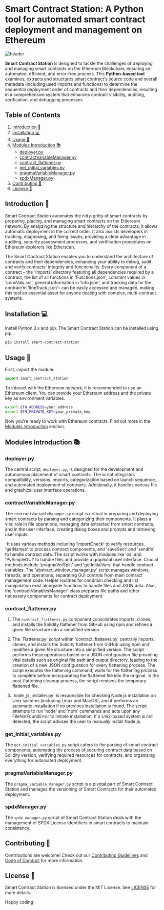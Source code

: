 # Smart Contract Station: A Python tool for automated smart contract deployment and management on Ethereum
 
![header](./header.png)

**Smart Contract Station** is designed to tackle the challenges of deploying and managing smart contracts on the Ethereum Blockchain, ensuring an automated, efficient, and error-free process. This **Python-based tool** examines, extracts and structures smart contract's source code and overall metadata (including used imports and functions) to determine the sequential deployment order of contracts and their dependencies, resulting in a comprehensive system that enhances contract visibility, auditing, verification, and debugging processes.

## Table of Contents
  
1. [Introduction :notebook:](#introduction-notebook)
2. [Installation :computer:](#installation-computer)
3. [Usage :pencil:](#usage-pencil)
4. [Modules Introduction :books:](#modules-introduction-books)
     + [deployer.py](#deployerpy)
     + [contractVariableManager.py](#contractVariableManager.py)
     + [contract_flattener.py](#contract_flattener.py)
     + [get_initial_variables.py](#get_initial_variables.py)
     + [pragmaVariableManager.py](#pragmaVariableManager.py)
     + [spdxManager.py](#spdxManager.py)
5. [Contributing :handshake:](#contributing-handshake)
6. [License :scroll:](#license-scroll)

## Introduction :notebook:
  
Smart Contract Station automates the nitty-gritty of smart contracts by preparing, placing, and managing smart contracts on the Ethereum network. By analyzing the structure and hierarchy of the contracts, it allows automatic deployment in the correct order. It also assists developers in tracking, diagnosing, and fixing issues, providing a clear advantage in auditing, security assessment processes, and verification procedures on Ethereum explorers like Etherscan.

The Smart Contract Station enables you to understand the architecture of contracts and their dependencies, enhancing your ability to debug, audit and verify contracts' integrity and functionality. Every component of a contract – the 'imports' directory featuring all dependencies required by a contract, the list of all functions in 'Functions.json', constant values in 'consVals.sol', general information in 'info.json', and tracking data for the contract in 'lineTrack.json'– can be easily accessed and managed, making this tool an essential asset for anyone dealing with complex, multi-contract systems.

## Installation :computer:

Install Python 3.x and pip. The Smart Contract Station can be installed using pip.

```bash
pip install smart-contract-station
```

## Usage :pencil:

First, import the module.

```python
import smart_contract_station
```

To interact with the Ethereum network, it is recommended to use an Ethereum client. You can provide your Ethereum address and the private key as environment variables.

```bash
export ETH_ADDRESS=your_address
export ETH_PRIVATE_KEY=your_private_key
```

Now you're ready to work with Ethereum contracts. Find out more in the [Modules Introduction](#modules-introduction-books) section.

## Modules Introduction :books:

### deployer.py

The central script, `deployer.py`, is designed for the development and autonomous placement of smart contracts. The script integrates compatibility, versions, imports, categorization based on launch sequence, and automated deployment of contracts. Additionally, it handles various file and graphical user interface operations.

### contractVariableManager.py

The `contractVariableManager.py` script is critical in preparing and deploying smart contracts by parsing and categorizing their components. It plays a vital role in file operations, managing data extracted from smart contracts, and in the user interface, creating dialog boxes and prompts and retrieving user inputs.

-It uses various methods including 'importCheck' to verify resources, 'getNames' to process contract components, and 'saveSect' and 'sendIfs' to handle contract data. The script works with modules like 'os' and 'PySimpleGUI' to handle files and provide a graphical user interface. Crucial methods include 'pragmaVerSplit' and 'getInitialVars' that handle contract variables. The 'abstract_window_manager.py' script manages windows, threads, and operations, separating GUI controls from main contract management code. Helper routines for condition checking and list manipulation exist alongside functions to handle files and JSON data. Also, the 'contractVariablesManager' class prepares file paths and other necessary components for contract deployment.

### contract_flattener.py

1) The `contract_flattener.py` component consolidates imports, clones, and installs the Solidity flattener from GitHub using npm and refines a given file structure into a simplified version.

2) The 'Flattener.py' script within 'contract_flattener.py' centrally imports, clones, and installs the Solidity flattener from GitHub using npm and modifies a given file structure into a simplified version. The script performs these operations based on a JSON configuration file providing vital details such as original file path and output directory, leading to the creation of a new JSON configuration for every flattening process. The script executes the flattening command, waits for the flattening process to complete before incorporating the flattened file into the original. In the post-flattening cleanup process, the script removes the temporary flattened file.

3) 'node_js_installer.py' is responsible for checking Node.js installation on Unix systems (including Linux and MacOS), and it performs an automatic installation if no previous installation is found. The script attempts to run 'node' and 'npm' commands and acts upon any FileNotFoundError to initiate installation. If a Unix-based system is not detected, the script advises the user to manually install Node.js. 

### get_initial_variables.py

The `get_initial_variables.py` script caters to the parsing of smart contract components, automating the process of securing contract data based on Solidity version, verifying required resources for contracts, and organizing everything for automated deployment.

### pragmaVariableManager.py

The `pragma_variable_manager.py` script is a pivotal part of Smart Contract Station and manages the versioning of Smart Contracts for their automated deployment.

### spdxManager.py

The `spdx_manager.py` script of Smart Contract Station deals with the management of SPDX License Identifiers in smart contracts to maintain consistency.

## Contributing :handshake:

Contributions are welcome! Check out our [Contributing Guidelines](CONTRIBUTING.md) and [Code of Conduct](CODE_OF_CONDUCT.md) for more information.

## License :scroll:

Smart Contract Station is licensed under the MIT License. See [LICENSE](LICENSE) for more details.

Happy coding!
